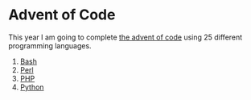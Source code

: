 # Advent of Code

This year I am going to complete [the advent of code](https://adventofcode.com) using 25 different programming languages.

1. [Bash](day1)
2. [Perl](day2)
3. [PHP](day3)
4. [Python](day4)
